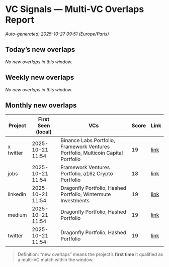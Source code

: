 # VC Signals — Multi-VC Overlaps Report

_Auto-generated: 2025-10-27 09:51 (Europe/Paris)_


## Today’s new overlaps

_No new overlaps in this window._


## Weekly new overlaps

_No new overlaps in this window._


## Monthly new overlaps

| Project | First Seen (local) | VCs | Score | Link |
| --- | --- | --- | --- | --- |
| x twitter | 2025-10-21 11:54 | Binance Labs Portfolio, Framework Ventures Portfolio, Multicoin Capital Portfolio | 19 | [link](https://x.com/yzilabs/jobs) |
| jobs | 2025-10-21 11:54 | Framework Ventures Portfolio, a16z Crypto Portfolio | 18 | [link](https://jobs.a16z.com/) |
| linkedin | 2025-10-21 11:54 | Dragonfly Portfolio, Hashed Portfolio, Wintermute Investments | 19 | [link](https://www.linkedin.com/company/wintermute-trading) |
| medium | 2025-10-21 11:54 | Dragonfly Portfolio, Hashed Portfolio | 19 | [link](https://medium.com/dragonfly-research) |
| twitter | 2025-10-21 11:54 | Dragonfly Portfolio, Hashed Portfolio | 19 | [link](https://twitter.com/hosseeb) |


> Definition: “new overlaps” means the project’s **first time** it qualified as a multi-VC match within the window.

